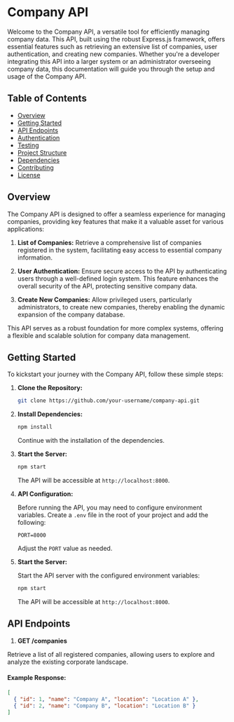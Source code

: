 # Company API

Welcome to the Company API, a versatile tool for efficiently managing company data. This API, built using the robust Express.js framework, offers essential features such as retrieving an extensive list of companies, user authentication, and creating new companies. Whether you're a developer integrating this API into a larger system or an administrator overseeing company data, this documentation will guide you through the setup and usage of the Company API.

## Table of Contents

- [Overview](#overview)
- [Getting Started](#getting-started)
- [API Endpoints](#api-endpoints)
- [Authentication](#authentication)
- [Testing](#testing)
- [Project Structure](#project-structure)
- [Dependencies](#dependencies)
- [Contributing](#contributing)
- [License](#license)

## Overview

The Company API is designed to offer a seamless experience for managing companies, providing key features that make it a valuable asset for various applications:

1. **List of Companies:** Retrieve a comprehensive list of companies registered in the system, facilitating easy access to essential company information.

2. **User Authentication:** Ensure secure access to the API by authenticating users through a well-defined login system. This feature enhances the overall security of the API, protecting sensitive company data.

3. **Create New Companies:** Allow privileged users, particularly administrators, to create new companies, thereby enabling the dynamic expansion of the company database.

This API serves as a robust foundation for more complex systems, offering a flexible and scalable solution for company data management.

## Getting Started

To kickstart your journey with the Company API, follow these simple steps:

1. **Clone the Repository:**

    ```bash
    git clone https://github.com/your-username/company-api.git
    ```

2. **Install Dependencies:**

    ```bash
    npm install
    ```

    Continue with the installation of the dependencies.

3. **Start the Server:**

    ```bash
    npm start
    ```

    The API will be accessible at `http://localhost:8000`.

4. **API Configuration:**

    Before running the API, you may need to configure environment variables. Create a `.env` file in the root of your project and add the following:

    ```env
    PORT=8000
    ```

    Adjust the `PORT` value as needed.

5. **Start the Server:**

    Start the API server with the configured environment variables:

    ```bash
    npm start
    ```

    The API will be accessible at `http://localhost:8000`.

## API Endpoints

 1. **GET /companies**

Retrieve a list of all registered companies, allowing users to explore and analyze the existing corporate landscape.

#### Example Response:

```json
[
  { "id": 1, "name": "Company A", "location": "Location A" },
  { "id": 2, "name": "Company B", "location": "Location B" }
] 
